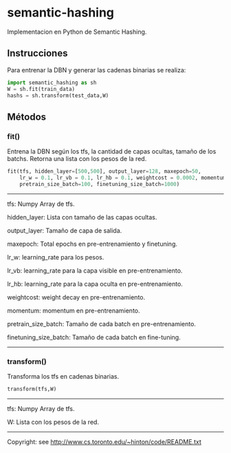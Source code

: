 # semantic-hashing
Implementacion en Python de Semantic Hashing.

## Instrucciones
Para entrenar la DBN y generar las cadenas binarias se realiza:
```python
import semantic_hashing as sh
W = sh.fit(train_data)
hashs = sh.transform(test_data,W)
```

## Métodos
### fit()
Entrena la DBN según los tfs, la cantidad de capas ocultas, tamaño de los batchs. Retorna una lista con los pesos de la red.
```python
fit(tfs, hidden_layer=[500,500], output_layer=128, maxepoch=50,
    lr_w = 0.1, lr_vb = 0.1, lr_hb = 0.1, weightcost = 0.0002, momentum = 0.9,
    pretrain_size_batch=100, finetuning_size_batch=1000)
```
***
tfs: Numpy Array de tfs.

hidden_layer: Lista con tamaño de las capas ocultas.

output_layer: Tamaño de capa de salida.

maxepoch: Total epochs en pre-entrenamiento y finetuning.

lr_w: learning_rate para los pesos.

lr_vb: learning_rate para la capa visible en pre-entrenamiento.

lr_hb: learning_rate para la capa oculta en pre-entrenamiento.

weightcost: weight decay en pre-entrenamiento.

momentum: momentum en pre-entrenamiento.

pretrain_size_batch: Tamaño de cada batch en pre-entrenamiento.

finetuning_size_batch: Tamaño de cada batch en fine-tuning.
***

### transform()
Transforma los tfs en cadenas binarias.
```python
transform(tfs,W)
```
***
tfs: Numpy Array de tfs.

W: Lista con los pesos de la red.
***

Copyright: see http://www.cs.toronto.edu/~hinton/code/README.txt
